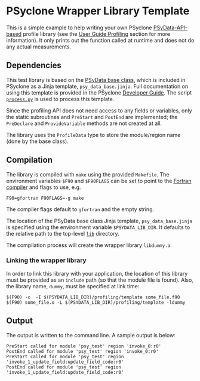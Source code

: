 # PSyclone Wrapper Library Template

This is a simple example to help writing your own PSyclone [PSyData-API-based](
https://psyclone.readthedocs.io/en/latest/user_guide/psy_data.html) profile library (see
the [User Guide Profiling](
https://psyclone.readthedocs.io/en/latest/user_guide/profiling.html#profiling) section
for more information). It only prints out the function called at runtime and does
not do any actual measurements.

## Dependencies

This test library is based on the [PSyData base class](
https://psyclone.readthedocs.io/en/latest/developer_guide/psy_data.html#psydata-base-class),
which is included in PSyclone as a Jinja template, ``psy_data_base.jinja``.
Full documentation on using this template is provided in the PSyclone
[Developer Guide](
https://psyclone.readthedocs.io/en/latest/developer_guide/psy_data.html#jinja). The
script [``process.py``](./../../README.md#psydata-base-class) is used to
process this template.

Since the profiling API does not need access to any fields or variables,
only the static subroutines and ``PreStart`` and ``PostEnd`` are implemented;
the ``PreDeclare`` and ``ProvideVariable`` methods are not created at all.

The library uses the ``ProfileData`` type to store the module/region name
(done by the base class).

## Compilation

The library is compiled with ``make`` using the provided ``Makefile``. The
environment variables ``$F90`` and ``$F90FLAGS`` can be set to point to the
[Fortran compiler](./../../README.md#compilation) and flags to use, e.g.

```shell
F90=gfortran F90FLAGS=-g make
```

The compiler flags default to ``gfortran`` and the empty string.

The location of the PSyData base class Jinja template,
``psy_data_base.jinja`` is specified using the environment variable
``$PSYDATA_LIB_DIR``. It defaults to the relative path to the
top-level [``lib``](./../../) directory.

The compilation process will create the wrapper library ``libdummy.a``.

### Linking the wrapper library

In order to link this library with your application, the location of
this library must be provided as an ``include`` path (so that the module
file is found). Also, the library name, ``dummy``, must be specified
at link time:

```shell
$(F90) -c  -I $(PSYDATA_LIB_DIR)/profiling/template some_file.f90
$(F90) some_file.o -L $(PSYDATA_LIB_DIR)/profiling/template -ldummy
```

## Output

The output is written to the command line. A sample output is below:

```
PreStart called for module 'psy_test' region 'invoke_0:r0'
PostEnd called for module 'psy_test' region 'invoke_0:r0'
PreStart called for module 'psy_test' region 'invoke_1_update_field:update_field_code:r0'
PostEnd called for module 'psy_test' region 'invoke_1_update_field:update_field_code:r0'
```

<!--
## Licence

-------------------------------------------------------------------------------

BSD 3-Clause License

Copyright (c) 2019-2025, Science and Technology Facilities Council.
All rights reserved.

Redistribution and use in source and binary forms, with or without
modification, are permitted provided that the following conditions are met:

* Redistributions of source code must retain the above copyright notice, this
  list of conditions and the following disclaimer.

* Redistributions in binary form must reproduce the above copyright notice,
  this list of conditions and the following disclaimer in the documentation
  and/or other materials provided with the distribution.

* Neither the name of the copyright holder nor the names of its
  contributors may be used to endorse or promote products derived from
  this software without specific prior written permission.

THIS SOFTWARE IS PROVIDED BY THE COPYRIGHT HOLDERS AND CONTRIBUTORS
"AS IS" AND ANY EXPRESS OR IMPLIED WARRANTIES, INCLUDING, BUT NOT
LIMITED TO, THE IMPLIED WARRANTIES OF MERCHANTABILITY AND FITNESS
FOR A PARTICULAR PURPOSE ARE DISCLAIMED. IN NO EVENT SHALL THE
COPYRIGHT HOLDER OR CONTRIBUTORS BE LIABLE FOR ANY DIRECT, INDIRECT,
INCIDENTAL, SPECIAL, EXEMPLARY, OR CONSEQUENTIAL DAMAGES (INCLUDING,
BUT NOT LIMITED TO, PROCUREMENT OF SUBSTITUTE GOODS OR SERVICES;
LOSS OF USE, DATA, OR PROFITS; OR BUSINESS INTERRUPTION) HOWEVER
CAUSED AND ON ANY THEORY OF LIABILITY, WHETHER IN CONTRACT, STRICT
LIABILITY, OR TORT (INCLUDING NEGLIGENCE OR OTHERWISE) ARISING IN
ANY WAY OUT OF THE USE OF THIS SOFTWARE, EVEN IF ADVISED OF THE
POSSIBILITY OF SUCH DAMAGE.

-------------------------------------------------------------------------------
Authors: J. Henrichs, Bureau of Meteorology,
         I. Kavcic, Met Office
-->
